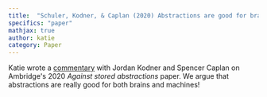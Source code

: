 ```yaml
---
title:  "Schuler, Kodner, & Caplan (2020) Abstractions are good for brains and machines: A commentary on Ambridge (2020)"
specifics: "paper"
mathjax: true
author: katie
category: Paper
---
```



Katie wrote a [commentary](https://journals.sagepub.com/doi/full/10.1177/0142723720906233) with Jordan Kodner and Spencer Caplan on Ambridge's 2020 *Against stored abstractions* paper. We argue that abstractions are really good for both brains and machines! 


